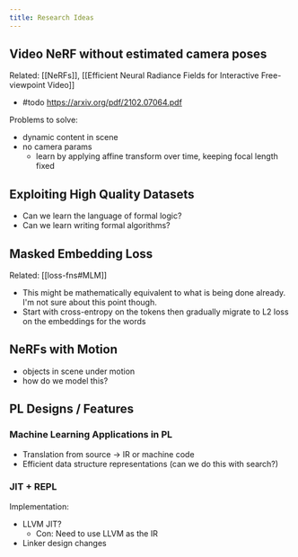```yaml
---
title: Research Ideas
---
```



## Video NeRF without estimated camera poses
Related: [[NeRFs]], [[Efficient Neural Radiance Fields for Interactive Free-viewpoint Video]]
- #todo https://arxiv.org/pdf/2102.07064.pdf

Problems to solve:
- dynamic content in scene
- no camera params
	- learn by applying affine transform over time, keeping focal length fixed


## Exploiting High Quality Datasets
- Can we learn the language of formal logic?
- Can we learn writing formal algorithms?

##  Masked Embedding Loss
Related: [[loss-fns#MLM]]
- This might be mathematically equivalent to what is being done already. I'm not sure about this point though.
- Start with cross-entropy on the tokens then gradually migrate to L2 loss on the embeddings for the words

## NeRFs with Motion
- objects in scene under motion
- how do we model this?
## PL Designs / Features
### Machine Learning Applications in PL
- Translation from source -> IR or machine code
- Efficient data structure representations (can we do this with search?)
### JIT + REPL
Implementation:
- LLVM JIT?
	- Con: Need to use LLVM as the IR
- Linker design changes

